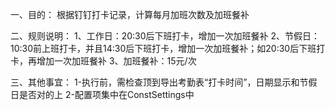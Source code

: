 一、目的：
    根据钉钉打卡记录，计算每月加班次数及加班餐补

二、规则说明：
    1、工作日：20:30后下班打卡，增加一次加班餐补
    2、节假日：10:30前上班打卡，并且14:30后下班打卡，增加一次加班餐补；如20:30后下班打卡，再增加一次加班餐补
    3、加班餐补：15元/次

三、其他事宜：
    1-执行前，需检查顶到导出考勤表“打卡时间”，日期显示和节假日是否对的上
    2-配置项集中在ConstSettings中
